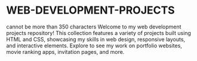 # WEB-DEVELOPMENT-PROJECTS
cannot be more than 350 characters Welcome to my web development projects repository! This collection features a variety of projects built using HTML and CSS, showcasing my skills in web design, responsive layouts, and interactive elements. Explore to see my work on portfolio websites, movie ranking apps, invitation pages, and more.
